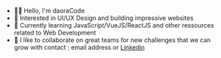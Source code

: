 - 👋🏼 Hello, I'm daoraCode
- 🚀 Interested in UI/UX Design and building impressive websites
- 🌱 Currently learning JavaScript/VueJS/ReactJS and other ressources related to Web Development
- 💞️ I like to collaborate on great teams for new challenges that we can grow with
contact : email address or [Linkedin](https://www.linkedin.com/in/severinmboukou)

<!---
daoraCode/daoraCode is a ✨ special ✨ repository because its `README.md` (this file) appears on your GitHub profile.
You can click the Preview link to take a look at your changes.
--->
